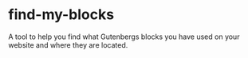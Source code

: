 # find-my-blocks
A tool to help you find what Gutenbergs blocks you have used on your website and where they are located.
